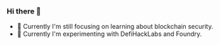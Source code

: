 ### Hi there 👋

- 🌱 Currently I'm still focusing on learning about blockchain security.
- :monocle_face: Currently I'm experimenting with DefiHackLabs and Foundry.

